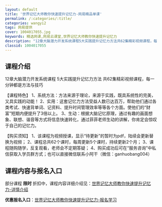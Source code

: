 ```yaml
---
layout: default
title: '世界记忆大师教你快速提升记忆力-网易精品单课'
permalink: /:categories/:title/
categories: wangyi2
tags: 网易提供
cover: 1004017055.jpg
keywords: 精选网课,网易云课堂,世界记忆大师教你快速提升记忆力
description: "12章大脑潜力开发系统课程5大实践提升记忆力方法共62集精彩视频课程，每一分钟都是方法与技巧【课程特色】1、系统方法：方法来源于理论，来源于实践，既具系统性的完美，又具实践的动能！2、实用："
classid: 1004017055
---
```


## 课程介绍

12章大脑潜力开发系统课程
5大实践提升记忆力方法
共62集精彩视频课程，每一分钟都是方法与技巧

【课程特色】
1、系统方法：方法来源于理论，来源于实践，既具系统性的完美，又具实践的动能！
2、实用：这套记忆力方法受益人数已达百万，帮助他们通过各类考试、快速背单词、记资料、提升时间管理效率等等各个方面。使他们的“财富”短期内便提升了3倍以上。
3、生动：根据大脑记忆原理，通过有趣的画面想象、联想、谐音等方式将信息快速转化，通过菲菲老师生动的讲解，你肯定会惊叹于自己的记忆力。

【购买须知】
1、该课程为视频授课，显示“待更新”的暂时为pdf，陆续会更新替换为视频；
2、课程总共62个课时，每周更新5个课时，持续更新2个月；
3、课程随购随学，反复观看，老师会不定期答疑；
4、购买成功后可在“服务咨询”中私信获取入学员群方式；也可以直接微信联系小阿干（微信：ganhuobang004）

## 课程内容与报名入口

部分课程 **限时** 折扣中，课程内容详细介绍见：[世界记忆大师教你快速提升记忆力-详情介绍](https://study.163.com/course/introduction/1004017055.htm?share=1&shareId=1025206652&utm_campaign=share&utm_medium=iphoneShare&utm_source=&utm_u=1025206652)

**优惠报名入口**：[世界记忆大师教你快速提升记忆力-报名学习](https://study.163.com/course/introduction/1004017055.htm?share=1&shareId=1025206652&utm_campaign=share&utm_medium=iphoneShare&utm_source=&utm_u=1025206652)

